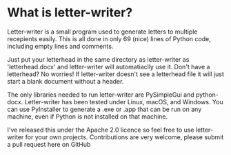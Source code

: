 # What is letter-writer? 
Letter-writer is a small program used to generate letters to multiple recepients easily. This is all done in only 69 (nice) lines of Python code, including empty lines and comments.

Just put your letterhead in the same directory as letter-writer as 'letterhead.docx' and letter-writer will automatiaclly use it. Don't have a letterhead? No worries! If letter-writer doesn't see a letterhead file it will just start a blank document without a header.

The only libraries needed to run letter-writer are PySimpleGui and python-docx. Letter-writer has been tested under Linux, macOS, and Windows. You can use PyInstaller to generate a .exe or .app that can be run on any machine, even if Python is not installed on that machine.

I've released this under the Apache 2.0 licence so feel free to use letter-writer for your own projects. Contributions are very welcome, please submit a pull request here on GitHub
